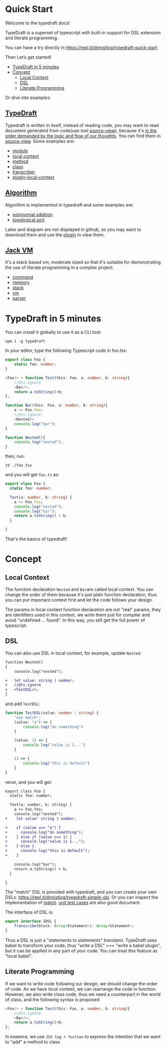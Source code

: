 # Quick Start
Welcome to the typedraft docs!

TypeDraft is a superset of typescript with built-in support for DSL extension and literate programming.

You can have a try directly in https://repl.it/@mistlog/typedraft-quick-start

Then Let’s get started!

* [TypeDraft in 5 minutes](https://github.com/mistlog/typedraft/wiki#typedraft-in-5-minutes)
* [Concept](https://github.com/mistlog/typedraft/wiki#concept)
  * [Local Context](https://github.com/mistlog/typedraft/wiki#local-context)
  * [DSL](https://github.com/mistlog/typedraft/wiki#dsl)
  * [Literate Programming](https://github.com/mistlog/typedraft/wiki#literate-programming)

Or dive into examples:
## [TypeDraft](https://github.com/mistlog/typedraft/tree/master/source-view)

Typedraft is written in itself, instead of reading code, you may want to read document generated from code(use tool [source-view](https://github.com/mistlog/source-view)), because it's [in the order demanded by the logic and flow of our thoughts](https://en.wikipedia.org/wiki/Literate_programming). You can find them in [source-view](https://github.com/mistlog/typedraft/tree/master/source-view). Some examples are:

* [module](https://github.com/mistlog/typedraft/blob/master/source-view/code-object/module.md)
* [local context](https://github.com/mistlog/typedraft/blob/master/source-view/code-object/local-context.md)
* [method](https://github.com/mistlog/typedraft/blob/master/source-view/code-object/method.md)
* [class](https://github.com/mistlog/typedraft/blob/master/source-view/code-object/export-class.md)
* [transcriber](https://github.com/mistlog/typedraft/blob/master/source-view/core/transcriber.md)
* [plugin-local-context](https://github.com/mistlog/typedraft/blob/master/source-view/plug-in/draft-plugin-local-context.md)

## [Algorithm](https://github.com/mistlog/algorithm/tree/master/source-view)

Algorithm is implemented in typedraft and some examples are:

* [polynomial addition](https://github.com/mistlog/algorithm/blob/master/source-view/linear-list/polynomial-addition.md)
* [topological sort](https://github.com/mistlog/algorithm/blob/master/source-view/linear-list/topological-sort.md)

Latex and diagram are not displayed in github, so you may want to download them and use the [plugin](https://github.com/shd101wyy/markdown-preview-enhanced) to view them.

## [Jack VM](https://github.com/mistlog/jack-vm)

It's a stack based vm, moderate sized so that it's suitable for demonstrating the use of literate programming in a complex project.

* [command](https://github.com/mistlog/jack-vm/blob/master/source-view/core/command.md)
* [memory](https://github.com/mistlog/jack-vm/blob/master/source-view/core/memory.md)
* [stack](https://github.com/mistlog/jack-vm/blob/master/source-view/core/stack.md)
* [vm](https://github.com/mistlog/jack-vm/blob/master/source-view/core/vm.md)
* [parser](https://github.com/mistlog/jack-vm/blob/master/source-view/parser/parser.md)

# TypeDraft in 5 minutes

You can install it globally to use it as a CLI tool:
```shell
npm i -g typedraft
```

In your editor, type the following Typescript code in foo.tsx:

```typescript
export class Foo {
    static foo: number;
}

<Foo/> + function Test(this: Foo, a: number, b: string){
    //@ts-ignore
    <Bar/>;
    return a.toString()+b;
};

function Bar(this: Foo, a: number, b: string){
    a += Foo.foo;
    //@ts-ignore
    <Nested/>
    console.log("bar");
}

function Nested(){
    console.log("nested");
}
```

then, run:

```shell
td ./foo.tsx
```

and you will get ```foo.ts``` as:

```typescript
export class Foo {
  static foo: number;

  Test(a: number, b: string) {
    a += Foo.foo;
    console.log("nested");
    console.log("bar");
    return a.toString() + b;
  }

}
```

That's the basics of typedraft!

# Concept

## Local Context

The function declaration ```Nested``` and ```Bar```are called local context. You can change the order of them because it's just plain function declaration, thus you can put important context first and let the code follows your design.

The params in local context function declaration are not "real" params, they are identifiers used in this context, we write them just for compiler and avoid "undefined ... found". In this way, you still get the full power of typescript.

## DSL
You can also use DSL in local context, for example, update ```Nested```:

```diff typescript
function Nested()
{
    console.log("nested");

+   let value: string | number;
+   //@ts-ignore
+   <TestDSL/>;
}
```

and add ```TestDSL```:

```typescript
function TestDSL(value: number | string) {
    "use match";
    (value: "a") => {
        console.log("do something")
    }

    (value: 1) => {
        console.log("value is 1...")
    }

    () => {
        console.log("this is default")
    }
}
```

rerun, and you will get:

```diff
export class Foo {
  static foo: number;

  Test(a: number, b: string) {
    a += Foo.foo;
    console.log("nested");
+    let value: string | number;

+    if (value === "a") {
+      console.log("do something");
+    } else if (value === 1) {
+      console.log("value is 1...");
+    } else {
+      console.log("this is default");
+    }

    console.log("bar");
    return a.toString() + b;
  }

}
```

The "match" DSL is provided with typedraft, and you can create your own DSLs: https://repl.it/@mistlog/typedraft-simple-dsl. Or you can inspect the implementation of [match](https://github.com/mistlog/typedraft/blob/master/source-view/dsl/draft-dsl-match.md). [unit test cases](https://github.com/mistlog/typedraft/blob/master/test/dsl/dsl.test.ts) are also good document.

The interface of DSL is:

```typescript
export interface IDSL {
    Transcribe(block: Array<Statement>): Array<Statement>;
}
```

Thus a DSL is just a "statements to statements" translator. TypeDraft uses babel to transform your code, thus "write a DSL" === "write a babel plugin", but it can be applied in any part of your code. You can treat this feature as "local babel".

## Literate Programming
If we want to write code following our design, we should change the order of code. As we have local context, we can rearrange the code in function. However, we also write class code, thus we need a counterpart in the world of class, and the following syntax is proposed:

```typescript
<Foo/> + function Test(this: Foo, a: number, b: string){
    //@ts-ignore
    <Bar/>;
    return a.toString()+b;
};
```

In essence, we use ```JSX tag + fuction``` to express the intention that we want to "add" a method to class.
